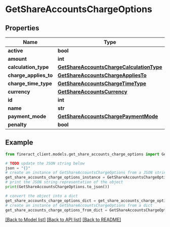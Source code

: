 # GetShareAccountsChargeOptions


## Properties

Name | Type | Description | Notes
------------ | ------------- | ------------- | -------------
**active** | **bool** |  | [optional] 
**amount** | **int** |  | [optional] 
**calculation_type** | [**GetShareAccountsChargeCalculationType**](GetShareAccountsChargeCalculationType.md) |  | [optional] 
**charge_applies_to** | [**GetShareAccountsChargeAppliesTo**](GetShareAccountsChargeAppliesTo.md) |  | [optional] 
**charge_time_type** | [**GetShareAccountsChargeTimeType**](GetShareAccountsChargeTimeType.md) |  | [optional] 
**currency** | [**GetShareAccountsCurrency**](GetShareAccountsCurrency.md) |  | [optional] 
**id** | **int** |  | [optional] 
**name** | **str** |  | [optional] 
**payment_mode** | [**GetShareAccountsChargePaymentMode**](GetShareAccountsChargePaymentMode.md) |  | [optional] 
**penalty** | **bool** |  | [optional] 

## Example

```python
from fineract_client.models.get_share_accounts_charge_options import GetShareAccountsChargeOptions

# TODO update the JSON string below
json = "{}"
# create an instance of GetShareAccountsChargeOptions from a JSON string
get_share_accounts_charge_options_instance = GetShareAccountsChargeOptions.from_json(json)
# print the JSON string representation of the object
print(GetShareAccountsChargeOptions.to_json())

# convert the object into a dict
get_share_accounts_charge_options_dict = get_share_accounts_charge_options_instance.to_dict()
# create an instance of GetShareAccountsChargeOptions from a dict
get_share_accounts_charge_options_from_dict = GetShareAccountsChargeOptions.from_dict(get_share_accounts_charge_options_dict)
```
[[Back to Model list]](../README.md#documentation-for-models) [[Back to API list]](../README.md#documentation-for-api-endpoints) [[Back to README]](../README.md)


